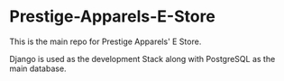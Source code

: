 # Prestige-Apparels-E-Store

This is the main repo for Prestige Apparels' E Store.

Django is used as the development Stack along with PostgreSQL as the main database.
